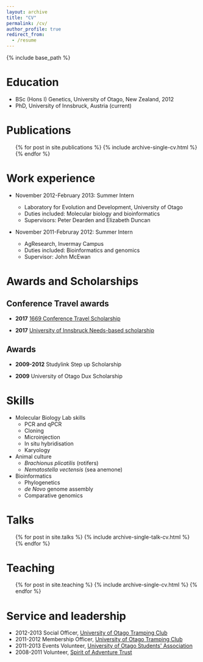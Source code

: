 ```yaml
---
layout: archive
title: "CV"
permalink: /cv/
author_profile: true
redirect_from:
  - /resume
---
```


{% include base_path %}

Education
======
* BSc (Hons I) Genetics, University of Otago, New Zealand, 2012
* PhD, University of Innsbruck, Austria (current)

Publications
======
  <ul>{% for post in site.publications %}
    {% include archive-single-cv.html %}
  {% endfor %}</ul>

Work experience
======
* November 2012-February 2013: Summer Intern
  * Laboratory for Evolution and Development, University of Otago
  * Duties included: Molecular biology and bioinformatics
  * Supervisors: Peter Dearden and Elizabeth Duncan

* November 2011-Februray 2012: Summer Intern
  * AgResearch, Invermay Campus
  * Duties included: Bioinformatics and genomics
  * Supervisor: John McEwan
  
Awards and Scholarships
======  
Conference Travel awards
------
* **2017** [1669 Conference Travel Scholarship](https://www.uibk.ac.at/international-relations/austauschstudierende-outgoing/auslandsstipendien.html#Konferenzreisestipendium)

* **2017** [University of Innsbruck Needs-based scholarship](https://www.uibk.ac.at/studium/organisation/kosten-foerderungen/stipendien/foerderungsstipendien/index.html.en)

Awards
------
* **2009-2012** Studylink Step up Scholarship

* **2009** University of Otago Dux Scholarship

Skills
======
* Molecular Biology Lab skills
  * PCR and qPCR
  * Cloning
  * Microinjection
  * In situ hybridisation
  * Karyology
* Animal culture
  * *Brachionus plicatilis* (rotifers)
  * *Nematostella vectensis* (sea anemone)
* Bioinformatics
  * Phylogenetics
  * *de Novo* genome assembly
  * Comparative genomics


Talks
======
  <ul>{% for post in site.talks %}
    {% include archive-single-talk-cv.html %}
  {% endfor %}</ul>
  
Teaching
======
  <ul>{% for post in site.teaching %}
    {% include archive-single-cv.html %}
  {% endfor %}</ul>
  
Service and leadership
======
* 2012-2013 Social Officer, [University of Otago Tramping Club](http://www.outc.org.nz)
* 2011-2012 Membership Officer, [University of Otago Tramping Club](http://www.outc.org.nz)
* 2011-2013 Events Volunteer, [University of Otago Students' Association](http://www.ousa.org.nz/)
* 2008-2011 Volunteer, [Spirit of Adventure Trust](https://www.spiritofadventure.org.nz/)
